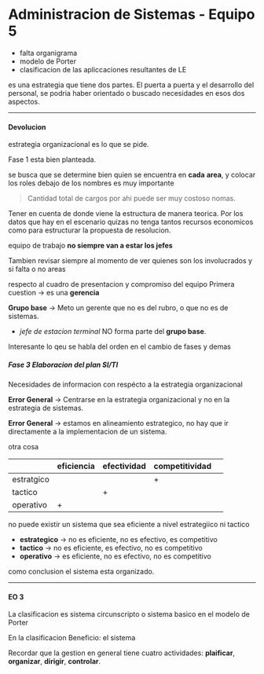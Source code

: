 # Administracion de Sistemas - Equipo 5

- falta organigrama
- modelo de Porter
- clasificacion de las apliccaciones resultantes de LE

es una estrategia que tiene dos partes. El puerta a puerta y el desarrollo del personal, se podria haber orientado o buscado necesidades en esos dos aspectos.

---

#### Devolucion

estrategia organizacional es lo que se pide.

Fase 1 esta bien planteada.

se busca que se determine bien quien se encuentra en **cada** **area**, y colocar los roles debajo de los nombres es muy importante

> Cantidad total de cargos por ahi puede ser muy costoso nomas.

Tener en cuenta de donde viene la estructura de manera teorica.
Por los datos que hay en el escenario quizas no tenga tantos recursos economicos como para estructurar la propuesta de resolucion.

equipo de trabajo **no siempre van a estar los jefes** 

Tambien revisar siempre al momento de ver quienes son los involucrados y si falta o no areas

respecto al cuadro de presentacion y compromiso del equipo
Primera cuestion -> es una **gerencia**

**Grupo base** -> Meto un gerente que no es del rubro, o que no es de sistemas.
- *jefe de estacion terminal* NO forma parte del **grupo base**.

Interesante lo qeu se habla del orden en el cambio de fases y demas

##### Fase 3 Elaboracion del plan SI/TI

Necesidades de informacion con respécto a la estrategia organizacional

**Error General** -> Centrarse en la estrategia organizacional y no en la estrategia de sistemas.

**Error General** -> estamos en alineamiento estrategico, no hay que ir directamente a la implementacion de un sistema.

otra cosa


|            | eficiencia | efectividad | competitividad |     |
| ---------- | ---------- | ----------- | -------------- | --- |
| estratgico |            |             | +              |     |
| tactico    |            | +           |                |     |
| operativo  | +          |             |                |     |

no puede existir un sistema que sea eficiente a nivel estrategiico ni tactico
- **estrategico** -> no es eficiente, no es efectivo, es competitivo
- **tactico** -> no es eficiente, es efectivo, no es competitivo
- **operativo** -> es eficiente, no es efectivo, no es competitivo



como conclusion el sistema esta organizado.

---

#### EO 3

La clasificacion es sistema circunscripto o sistema basico en el modelo de Porter

En la clasificacion Beneficio: el sistema 

Recordar que la gestion en general tiene cuatro actividades: **plaificar**, **organizar**, **dirigir**, **controlar**.
